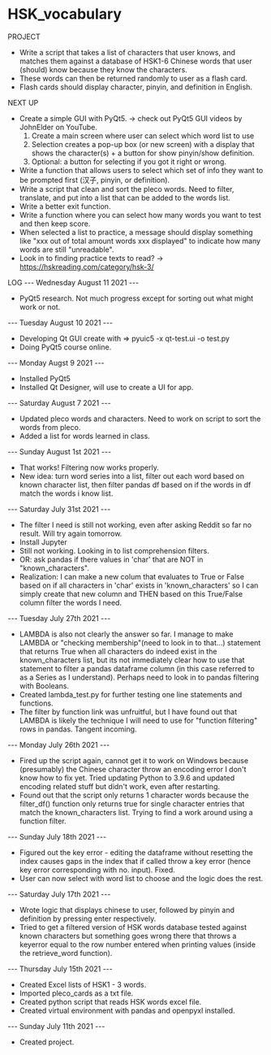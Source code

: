 # HSK_vocabulary

PROJECT
- Write a script that takes a list of characters that user knows, and matches them against a database of HSK1-6 Chinese words that user (should) know because they know the characters.
- These words can then be returned randomly to user as a flash card.
- Flash cards should display character, pinyin, and definition in English.


NEXT UP
- Create a simple GUI with PyQt5. -> check out PyQt5 GUI videos by JohnElder on YouTube.
    1) Create a main screen where user can select which word list to use
    2) Selection creates a pop-up box (or new screen) with a display that shows the character(s) + a button for show pinyin/show definition.
    3) Optional: a button for selecting if you got it right or wrong.
- Write a function that allows users to select which set of info they want to be prompted first (汉子, pinyin, or definition).
- Write a script that clean and sort the pleco words. Need to filter, translate, and put into a list that can be added to the words list.
- Write a better exit function.
- Write a function where you can select how many words you want to test and then keep score.
- When selected a list to practice, a message should display something like "xxx out of total amount words xxx displayed" to indicate how many words are still "unreadable".
- Look in to finding practice texts to read? -> https://hskreading.com/category/hsk-3/


LOG
--- Wednesday August 11 2021 ---
- PyQt5 research. Not much progress except for sorting out what might work or not.

--- Tuesday August 10 2021 ---
- Developing Qt GUI create with => pyuic5 -x qt-test.ui -o test.py
- Doing PyQt5 course online.

--- Monday Augst 9 2021 ---
- Installed PyQt5
- Installed Qt Designer, will use to create a UI for app.

--- Saturday August 7 2021 ---
- Updated pleco words and characters. Need to work on script to sort the words from pleco.
- Added a list for words learned in class.

--- Sunday August 1st 2021 ---
- That works! Filtering now works properly.
- New idea: turn word series into a list, filter out each word based on known character list, then filter pandas df based on if the words in df match the words i know list.

--- Saturday July 31st 2021 ---
- The filter I need is still not working, even after asking Reddit so far no result. Will try again tomorrow.
- Install Jupyter
- Still not working. Looking in to list comprehension filters.
- OR: ask pandas if there values in 'char' that are NOT in "known_characters".
- Realization: I can make a new colum that evaluates to True or False based on if all characters in 'char' exists in 'known_characters' so I can simply create that new column and THEN based on this True/False column filter the words I need.

--- Tuesday July 27th 2021 ---
- LAMBDA is also not clearly the answer so far. I manage to make LAMBDA or "checking membership"(need to look in to that...) statement that returns True when all characters do indeed exist in the known_characters list, but its not immediately clear how to use that statement to filter a pandas dataframe column (in this case referred to as a Series as I understand). Perhaps need to look in to pandas filtering with Booleans.
- Created lambda_test.py for further testing one line statements and functions.
- The filter by function link was unfruitful, but I have found out that LAMBDA is likely the technique I will need to use for "function filtering" rows in pandas. Tangent incoming.

--- Monday July 26th 2021 ---
- Fired up the script again, cannot get it to work on Windows because (presumably) the Chinese character throw an encoding error I don't know how to fix yet. Tried updating Python to 3.9.6 and updated encoding related stuff but didn't work, even after restarting.
- Found out that the script only returns 1 character words because the filter_df() function only returns true for single character entries that match the known_characters list. Trying to find a work around using a function filter.

--- Sunday July 18th 2021 ---
- Figured out the key error - editing the dataframe without resetting the index causes gaps in the index that if called throw a key error (hence key error corresponding with no. input). Fixed.
- User can now select with word list to choose and the logic does the rest.

--- Saturday July 17th 2021 ---
- Wrote logic that displays chinese to user, followed by pinyin and definition by pressing enter respectively.
- Tried to get a filtered version of HSK words database tested against known characters but something goes wrong there that throws a keyerror equal to the row number entered when printing values (inside the retrieve_word function).

--- Thursday July 15th 2021 ---
- Created Excel lists of HSK1 - 3 words.
- Imported pleco_cards as a txt file.
- Created python script that reads HSK words excel file.
- Created virtual environment with pandas and openpyxl installed.

--- Sunday July 11th 2021 ---
- Created project.
